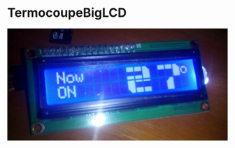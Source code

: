 # TermocoupeBigLCD
![-](https://github.com/DreamerDeLy/TermocoupeBigLCD/blob/master/photo_2018-12-24_17-14-44.jpg)
